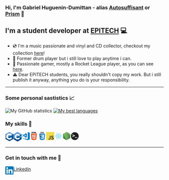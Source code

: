 ### Hi, I'm Gabriel Huguenin-Dumittan - alias [Autosuffisant](https://github.com/Autosuffisant) or [Prism](https://github.com/Autosuffisant) 👋

## I'm a student developer at [EPITECH](https://github.com/Epitech) 💻

- 💿 I'm a music passionate and vinyl and CD collector, checkout my collection [here](https://www.discogs.com/fr/user/Autosuffisant/collection)!
- 🥁 Former drum player but i still love to play anytime i can.
- 🚀 Passionate gamer, mostly a Rocket League player, as you can see [here](https://steamcommunity.com/id/Autosuffisant/).
- ⚠️ Dear EPITECH students, you really shouldn't copy my work. But i still publish it anyway, anything you do is your responsibility.

---

### Some personal sastistics 📈

![My GitHub statistics](https://github-readme-stats.vercel.app/api?username=Autosuffisant&count_private=true&theme=radical&show_icons=true&include_all_commits=true)
[![My best languages](https://github-readme-stats.vercel.app/api/top-langs/?username=Autosuffisant&layout=compact&theme=radical)](https://github.com/anuraghazra/github-readme-stats)

### My skills 🎯

<img align="left" alt="C" width="26px" src="https://github.com/Autosuffisant/Autosuffisant/blob/master/assets/c-logo.png?raw=true" />
<img align="left" alt="C++" width="26px" src="https://github.com/Autosuffisant/Autosuffisant/blob/master/assets/c++-logo.png?raw=true" />
<img align="left" alt="Visual Studio Code" width="26px" src="https://raw.githubusercontent.com/github/explore/80688e429a7d4ef2fca1e82350fe8e3517d3494d/topics/visual-studio-code/visual-studio-code.png" />
<img align="left" alt="HTML5" width="26px" src="https://raw.githubusercontent.com/github/explore/80688e429a7d4ef2fca1e82350fe8e3517d3494d/topics/html/html.png" />
<img align="left" alt="CSS3" width="26px" src="https://raw.githubusercontent.com/github/explore/80688e429a7d4ef2fca1e82350fe8e3517d3494d/topics/css/css.png" />
<img align="left" alt="JavaScript" width="26px" src="https://raw.githubusercontent.com/github/explore/80688e429a7d4ef2fca1e82350fe8e3517d3494d/topics/javascript/javascript.png" />
<img align="left" alt="React" width="26px" src="https://raw.githubusercontent.com/github/explore/80688e429a7d4ef2fca1e82350fe8e3517d3494d/topics/react/react.png" />
<img align="left" alt="Node.js" width="26px" src="https://raw.githubusercontent.com/github/explore/80688e429a7d4ef2fca1e82350fe8e3517d3494d/topics/nodejs/nodejs.png" />
<img align="left" alt="Terminal" width="26px" src="https://raw.githubusercontent.com/github/explore/80688e429a7d4ef2fca1e82350fe8e3517d3494d/topics/terminal/terminal.png" />

<br />
<br />

---

### Get in touch with me 📧

[<img align="left" alt="Terminal" width="26px" src="https://github.com/Autosuffisant/Autosuffisant/blob/master/assets/linkedin-logo.png?raw=true" />](https://www.linkedin.com/in/gabriel-huguenin-dumittan/)[Linkedin](https://www.linkedin.com/in/gabriel-huguenin-dumittan/)
